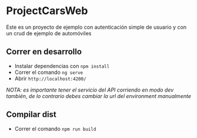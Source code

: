 # ProjectCarsWeb

Este es un proyecto de ejemplo con autenticación simple de usuario y con un crud de ejemplo de automóviles

## Correr en desarrollo

- Instalar dependencias con `npm install`
- Correr el comando `ng serve`
- Abrir `http://localhost:4200/`

_NOTA: es importante tener el servicio del API corriendo en modo dev también, de lo contrario debes cambiar la url del environment manualmente_

## Compilar dist

- Correr el comando `npm run build`
